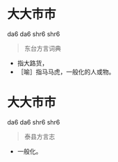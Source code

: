 # 大大市市
da6 da6 shr6 shr6
> 东台方言词典
- 指大路货，
- ［喻］指马马虎，一般化的人或物。

# 大大市市
da6 da6 shr6 shr6
> 泰县方言志
- 一般化。
